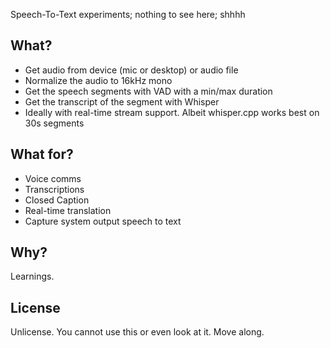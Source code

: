 Speech-To-Text experiments; nothing to see here; shhhh

## What?

- Get audio from device (mic or desktop) or audio file
- Normalize the audio to 16kHz mono
- Get the speech segments with VAD with a min/max duration
- Get the transcript of the segment with Whisper
- Ideally with real-time stream support. Albeit whisper.cpp works
  best on 30s segments

## What for?

- Voice comms
- Transcriptions
- Closed Caption
- Real-time translation
- Capture system output speech to text

## Why?

Learnings.

## License

Unlicense. You cannot use this or even look at it. Move along.

